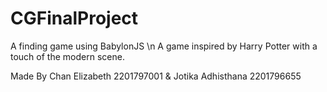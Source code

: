 # CGFinalProject
A finding game using BabylonJS \n
A game inspired by Harry Potter with a touch of the modern scene.

Made By Chan Elizabeth 2201797001 & Jotika Adhisthana 2201796655

